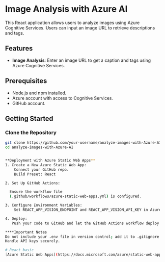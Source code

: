 # Image Analysis with Azure AI

This React application allows users to analyze images using Azure Cognitive Services. Users can input an image URL to retrieve descriptions and tags.

## Features

- **Image Analysis**: Enter an image URL to get a caption and tags using Azure Cognitive Services.

## Prerequisites

- Node.js and npm installed.
- Azure account with access to Cognitive Services.
- GitHub account.

## Getting Started

### Clone the Repository

```bash
git clone https://github.com/your-username/analyze-images-with-Azure-AI.git
cd analyze-images-with-Azure-AI


**Deployment with Azure Static Web Apps**
1. Create a New Azure Static Web App:
    Connect your GitHub repo.
    Build Preset: React

2. Set Up GitHub Actions:

  Ensure the workflow file
  (.github/workflows/azure-static-web-apps.yml) is configured.

3. Configure Environment Variables:
    Set REACT_APP_VISION_ENDPOINT and REACT_APP_VISION_API_KEY in Azure portal.

4. Deploy:
   Push your code to GitHub and let the GitHub Actions workflow deploy your app.

****Important Notes
Do not include your .env file in version control; add it to .gitignore.
Handle API keys securely.

# React basic
[Azure Static Web Apps](https://docs.microsoft.com/azure/static-web-apps/overview) allows you to easily build [React](https://reactjs.org/) apps in minutes. Use this repo with the [React quickstart](https://docs.microsoft.com/azure/static-web-apps/getting-started?tabs=react) to build and customize a new static site.


